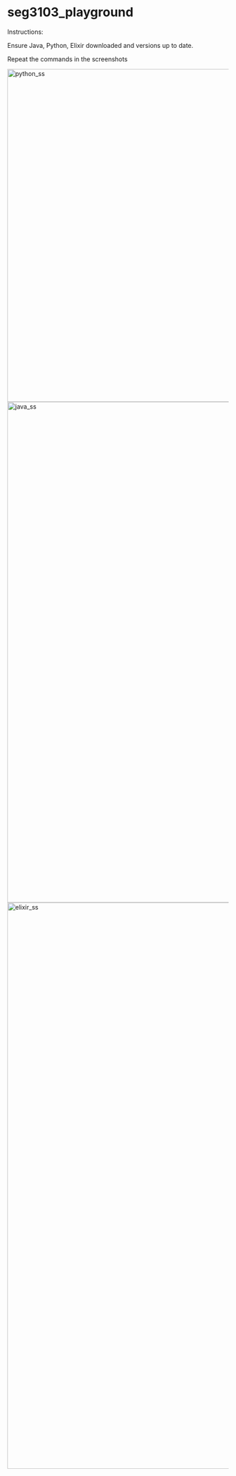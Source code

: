 # seg3103_playground

Instructions:

Ensure Java, Python, Elixir downloaded and versions up to date.

Repeat the commands in the screenshots

<img width="756" alt="python_ss" src="https://github.com/ahmadsobohhh/seg3103_playground/assets/115435738/ca5a080c-739d-4868-ae0a-8663dc859c3a">
<img width="1137" alt="java_ss" src="https://github.com/ahmadsobohhh/seg3103_playground/assets/115435738/3059cdb8-84b3-4677-a130-fbfad86ca7cc">
<img width="1286" alt="elixir_ss" src="https://github.com/ahmadsobohhh/seg3103_playground/assets/115435738/a6c26eb3-9916-4d64-81fb-7f2e8ae650f5">
